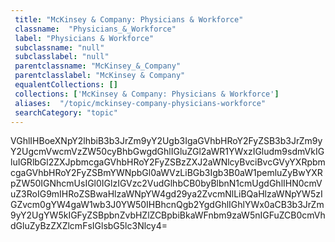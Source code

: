 ```yaml
--- 
 title: "McKinsey & Company: Physicians & Workforce" 
 classname:  "Physicians_&_Workforce" 
 label: "Physicians & Workforce" 
 subclassname: "null" 
 subclasslabel: "null" 
 parentclassname: "McKinsey_&_Company" 
 parentclasslabel: "McKinsey & Company" 
 equalentCollections: [] 
 collections: ['McKinsey & Company: Physicians & Workforce']
 aliases:  "/topic/mckinsey-company-physicians-workforce"  
 searchCategory: "topic" 
---
```

VGhlIHBoeXNpY2lhbiB3b3JrZm9yY2Ugb3IgaGVhbHRoY2FyZSB3b3JrZm9yY2UgcmVwcmVzZW50cyBhbGwgdGhlIGluZGl2aWR1YWxzIGludm9sdmVkIGluIGRlbGl2ZXJpbmcgaGVhbHRoY2FyZSBzZXJ2aWNlcyBvciBvcGVyYXRpbmcgaGVhbHRoY2FyZSBmYWNpbGl0aWVzLiBGb3Igb3B0aW1pemluZyBwYXRpZW50IGNhcmUsIGl0IGlzIGVzc2VudGlhbCB0byBlbnN1cmUgdGhlIHN0cmVuZ3RoIG9mIHRoZSBwaHlzaWNpYW4gd29ya2ZvcmNlLiBQaHlzaWNpYW5zIGZvcm0gYW4gaW1wb3J0YW50IHBhcnQgb2YgdGhlIGhlYWx0aCB3b3JrZm9yY2UgYW5kIGFyZSBpbnZvbHZlZCBpbiBkaWFnbm9zaW5nIGFuZCB0cmVhdGluZyBzZXZlcmFsIGlsbG5lc3Nlcy4=
